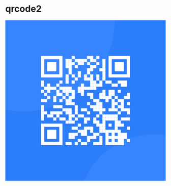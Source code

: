 # qrcode2
![alt text](https://raw.githubusercontent.com/litddomm/qrcode2/5f53e758eb05795738687729f9c057bfc2ba7385/image-qr-code.png)
